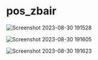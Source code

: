 # pos_zbair

![Screenshot 2023-08-30 191528](https://github.com/youness52/pos_zbair/assets/38602794/a17a7b03-2a8f-4d6c-93a0-4740fb083455)

![Screenshot 2023-08-30 191605](https://github.com/youness52/pos_zbair/assets/38602794/df105e0b-fb0b-4b67-9f31-3e3e7c541ca6)


![Screenshot 2023-08-30 191623](https://github.com/youness52/pos_zbair/assets/38602794/2f28f5c9-1578-41ed-aa6d-6ed47d902bba)
